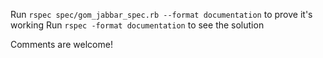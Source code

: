 Run `rspec spec/gom_jabbar_spec.rb --format documentation` to prove it's working
Run `rspec -format documentation` to see the solution

Comments are welcome! 